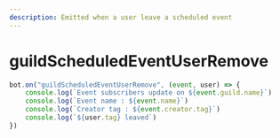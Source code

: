 ```yaml
---
description: Emitted when a user leave a scheduled event
---
```


# guildScheduledEventUserRemove

```javascript
bot.on("guildScheduledEventUserRemove", (event, user) => {
    console.log(`Event subscribers update on ${event.guild.name}`)
    console.log(`Event name : ${event.name}`)
    console.log(`Creator tag : ${event.creator.tag}`)
    console.log(`${user.tag} leaved`)
})
```
